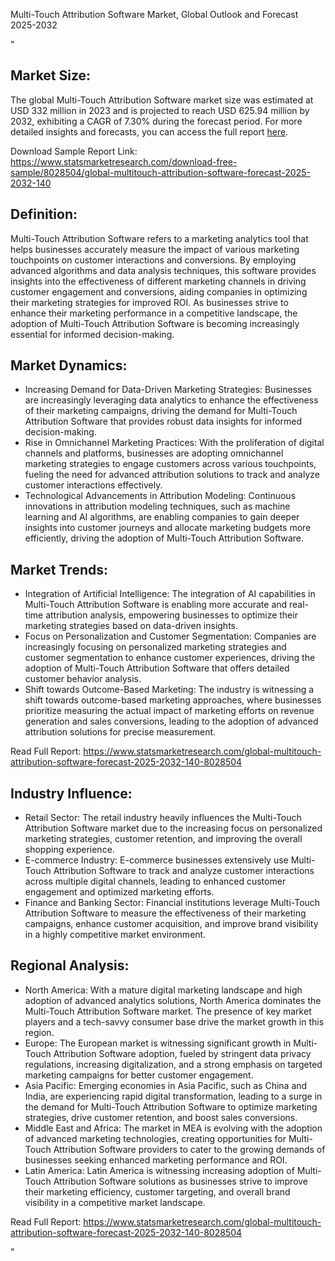 Multi-Touch Attribution Software Market, Global Outlook and Forecast 2025-2032 

"<h2>Market Size:</h2>
<p>The global Multi-Touch Attribution Software market size was estimated at USD 332 million in 2023 and is projected to reach USD 625.94 million by 2032, exhibiting a CAGR of 7.30% during the forecast period. For more detailed insights and forecasts, you can access the full report <a href='https://www.statsmarketresearch.com/global-multitouch-attribution-software-forecast-2025-2032-140-8028504'>here</a>.</p>
<p>Download Sample Report Link: <a href='https://www.statsmarketresearch.com/download-free-sample/8028504/global-multitouch-attribution-software-forecast-2025-2032-140'>https://www.statsmarketresearch.com/download-free-sample/8028504/global-multitouch-attribution-software-forecast-2025-2032-140</a></p>

<h2>Definition:</h2>
<p>Multi-Touch Attribution Software refers to a marketing analytics tool that helps businesses accurately measure the impact of various marketing touchpoints on customer interactions and conversions. By employing advanced algorithms and data analysis techniques, this software provides insights into the effectiveness of different marketing channels in driving customer engagement and conversions, aiding companies in optimizing their marketing strategies for improved ROI. As businesses strive to enhance their marketing performance in a competitive landscape, the adoption of Multi-Touch Attribution Software is becoming increasingly essential for informed decision-making.</p>

<h2>Market Dynamics:</h2>
<ul>
  <li>Increasing Demand for Data-Driven Marketing Strategies: Businesses are increasingly leveraging data analytics to enhance the effectiveness of their marketing campaigns, driving the demand for Multi-Touch Attribution Software that provides robust data insights for informed decision-making.</li>
  <li>Rise in Omnichannel Marketing Practices: With the proliferation of digital channels and platforms, businesses are adopting omnichannel marketing strategies to engage customers across various touchpoints, fueling the need for advanced attribution solutions to track and analyze customer interactions effectively.</li>
  <li>Technological Advancements in Attribution Modeling: Continuous innovations in attribution modeling techniques, such as machine learning and AI algorithms, are enabling companies to gain deeper insights into customer journeys and allocate marketing budgets more efficiently, driving the adoption of Multi-Touch Attribution Software.</li>
</ul>

<h2>Market Trends:</h2>
<ul>
  <li>Integration of Artificial Intelligence: The integration of AI capabilities in Multi-Touch Attribution Software is enabling more accurate and real-time attribution analysis, empowering businesses to optimize their marketing strategies based on data-driven insights.</li>
  <li>Focus on Personalization and Customer Segmentation: Companies are increasingly focusing on personalized marketing strategies and customer segmentation to enhance customer experiences, driving the adoption of Multi-Touch Attribution Software that offers detailed customer behavior analysis.</li>
  <li>Shift towards Outcome-Based Marketing: The industry is witnessing a shift towards outcome-based marketing approaches, where businesses prioritize measuring the actual impact of marketing efforts on revenue generation and sales conversions, leading to the adoption of advanced attribution solutions for precise measurement.</li>
</ul>
<p>Read Full Report: <a href='https://www.statsmarketresearch.com/global-multitouch-attribution-software-forecast-2025-2032-140-8028504'>https://www.statsmarketresearch.com/global-multitouch-attribution-software-forecast-2025-2032-140-8028504</a></p>

<h2>Industry Influence:</h2>
<ul>
  <li>Retail Sector: The retail industry heavily influences the Multi-Touch Attribution Software market due to the increasing focus on personalized marketing strategies, customer retention, and improving the overall shopping experience.</li>
  <li>E-commerce Industry: E-commerce businesses extensively use Multi-Touch Attribution Software to track and analyze customer interactions across multiple digital channels, leading to enhanced customer engagement and optimized marketing efforts.</li>
  <li>Finance and Banking Sector: Financial institutions leverage Multi-Touch Attribution Software to measure the effectiveness of their marketing campaigns, enhance customer acquisition, and improve brand visibility in a highly competitive market environment.</li>
</ul>

<h2>Regional Analysis:</h2>
<ul>
  <li>North America: With a mature digital marketing landscape and high adoption of advanced analytics solutions, North America dominates the Multi-Touch Attribution Software market. The presence of key market players and a tech-savvy consumer base drive the market growth in this region.</li>
  <li>Europe: The European market is witnessing significant growth in Multi-Touch Attribution Software adoption, fueled by stringent data privacy regulations, increasing digitalization, and a strong emphasis on targeted marketing campaigns for better customer engagement.</li>
  <li>Asia Pacific: Emerging economies in Asia Pacific, such as China and India, are experiencing rapid digital transformation, leading to a surge in the demand for Multi-Touch Attribution Software to optimize marketing strategies, drive customer retention, and boost sales conversions.</li>
  <li>Middle East and Africa: The market in MEA is evolving with the adoption of advanced marketing technologies, creating opportunities for Multi-Touch Attribution Software providers to cater to the growing demands of businesses seeking enhanced marketing performance and ROI.</li>
  <li>Latin America: Latin America is witnessing increasing adoption of Multi-Touch Attribution Software solutions as businesses strive to improve their marketing efficiency, customer targeting, and overall brand visibility in a competitive market landscape.</li>
</ul>
<p>Read Full Report: <a href='https://www.statsmarketresearch.com/global-multitouch-attribution-software-forecast-2025-2032-140-8028504'>https://www.statsmarketresearch.com/global-multitouch-attribution-software-forecast-2025-2032-140-8028504</a></p>"
